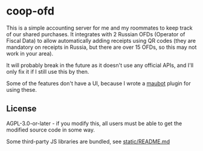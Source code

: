 # coop-ofd

This is a simple accounting server for me and my roommates to keep track
of our shared purchases. It integrates with 2 Russian OFDs (Operator of
Fiscal Data) to allow automatically adding receipts using QR codes (they
are mandatory on receipts in Russia, but there are over 15 OFDs, so this
may not work in your area).

It will probably break in the future as it doesn't use any official
APIs, and I'll only fix it if I still use this by then.

Some of the features don't have a UI, because I wrote a
[maubot](https://github.com/maubot/maubot) plugin for using these.

## License

AGPL-3.0-or-later - if you modify this, all users must be able to get
the modified source code in some way.

Some third-party JS libraries are bundled, see
[static/README.md](static/README.md)
